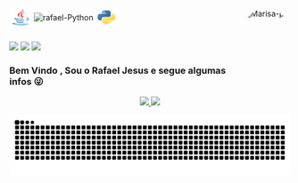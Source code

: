 
<div style="display: inline_block"><br>
  <img align="center" alt="rafael-Python" height="30" width="40" src="https://raw.githubusercontent.com/devicons/devicon/master/icons/java/java-original.svg">
  <img align="center" alt="rafael-Python" height="30" width="30" src="https://raw.githubusercontent.com/isocpp/logos/master/cpp_logo.png">
  <img align="center" alt="rafael-Python" height="30" width="40" src="https://raw.githubusercontent.com/devicons/devicon/master/icons/python/python-original.svg">
  <img align="right" alt="Marisa-pic" height="150" style="border-radius:50px;" src="https://emoji.gg/assets/emoji/1498-pepe-studying.png">
</div>
  
  ##
 
<div> 
  <a href="https://instagram.com/rafacand" target="_blank"><img src="https://img.shields.io/badge/-Instagram-%23E4405F?style=for-the-badge&logo=instagram&logoColor=white" target="_blank"></a>
  <a href = "mailto:rafael.jesus@hotmail.com"><img src="https://img.shields.io/badge/-Gmail-%23333?style=for-the-badge&logo=gmail&logoColor=white" target="_blank"></a>
  <a href="https://www.linkedin.com/in/rafacand/" target="_blank"><img src="https://img.shields.io/badge/-LinkedIn-%230077B5?style=for-the-badge&logo=linkedin&logoColor=white" target="_blank"></a> 
  
  ### Bem Vindo , Sou o Rafael Jesus e segue algumas infos 😜
<div align="center">
  <a href="https://github.com/racjes">
  <img height="180em" src="https://github-readme-stats.vercel.app/api?username=racjes&show_icons=true&theme=dracula&include_all_commits=true&count_private=true"/>
  <img height="180em" src="https://github-readme-stats.vercel.app/api/top-langs/?username=racjes&layout=compact&langs_count=7&theme=dracula"/>
</div>
 
  ![Snake animation](https://github.com/marisavieira/marisavieira/blob/output/github-contribution-grid-snake.svg)
 
</div>
